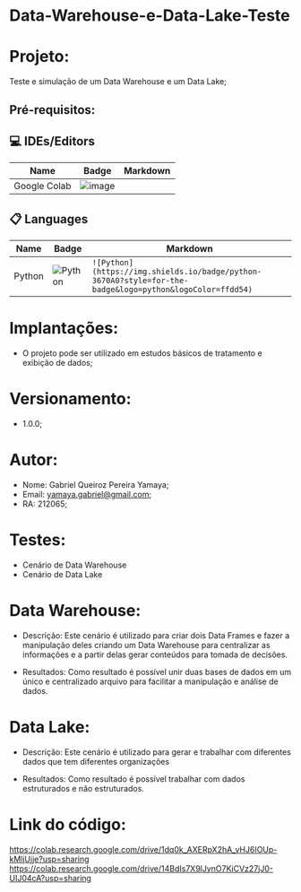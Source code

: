 # Data-Warehouse-e-Data-Lake-Teste


# Projeto: 

Teste e simulação de um Data Warehouse e um Data Lake;

## Pré-requisitos:
## 💻 IDEs/Editors

| Name               | Badge                                                                                                                                             | Markdown                                                                                                                                            |
| ------------------ | ------------------------------------------------------------------------------------------------------------------------------------------------- | --------------------------------------------------------------------------------------------------------------------------------------------------- |
| Google Colab            | ![image](https://github.com/GabrielYamaya/Tratamento-de-dados-simples/assets/117553594/43a11daa-248e-4ccb-b7cc-f2cd8a9b0da0)

## 📋 Languages

| Name             | Badge                                                                                                                                        | Markdown                                                                                                                                         |
| -------------    | --------------------------------------------------------------------------------------------------------------------------------             | ------------------------------------------------------------------------------------------------------------------------------------------------ |
| Python             | ![Python](https://img.shields.io/badge/python-3670A0?style=for-the-badge&logo=python&logoColor=ffdd54)                                       | `![Python](https://img.shields.io/badge/python-3670A0?style=for-the-badge&logo=python&logoColor=ffdd54)`                                         |


# Implantações:
 - O projeto pode ser utilizado em estudos básicos de tratamento e exibição de dados;

# Versionamento:
 - 1.0.0;

# Autor:
 - Nome: Gabriel Queiroz Pereira Yamaya;
 - Email: yamaya.gabriel@gmail.com;
 - RA: 212065;

# Testes:
 - Cenário de Data Warehouse
 - Cenário de Data Lake


# Data Warehouse:
 - Descrição:
   Este cenário é utilizado para criar dois Data Frames e fazer a manipulação deles criando um Data Warehouse para centralizar as informações e a partir delas gerar conteúdos para tomada de decisões.

 - Resultados:
   Como resultado é possível unir duas bases de dados em um único e centralizado arquivo para facilitar a manipulação e análise de dados.


# Data Lake:
 - Descrição:
   Este cenário é utilizado para gerar e trabalhar com diferentes dados que tem diferentes organizações
   
 - Resultados:
 Como resultado é possível trabalhar com dados estruturados e não estruturados.



# Link do código:
https://colab.research.google.com/drive/1dq0k_AXERpX2hA_vHJ6IOUp-kMljUjje?usp=sharing
https://colab.research.google.com/drive/14BdIs7X9lJynO7KiCVz27jJ0-UIJ04cA?usp=sharing

